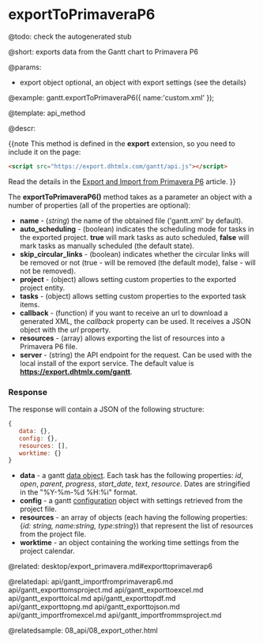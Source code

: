 exportToPrimaveraP6
=============


@todo:
	check the autogenerated stub

@short:
	exports data from the Gantt chart to Primavera P6 

@params:
* export		object		optional, an object with export settings (see the details)




@example:
gantt.exportToPrimaveraP6({
    name:'custom.xml'
});

@template:	api_method

@descr:

{{note This method is defined in the **export** extension, so you need to include it on the page:
~~~html
<script src="https://export.dhtmlx.com/gantt/api.js"></script>  
~~~
Read the details in the [Export and Import from Primavera P6](desktop/export_primavera.md#exporttoprimaverap6) article.
}}


The **exportToPrimaveraP6()** method takes as a parameter an object with a number of properties (all of the properties are optional):

- **name** - (*string*) the name of the obtained file ('gantt.xml' by default).
- **auto_scheduling** - (boolean) indicates the scheduling mode for tasks in the exported project. **true** will mark tasks as auto scheduled, **false** will mark tasks as manually scheduled (the default state).
- **skip_circular_links** - (boolean) indicates whether the circular links will be removed or not (true - will be removed (the default mode), false - will not be removed).
- **project** - (object) allows setting custom properties to the exported project entity.
- **tasks** - (object) allows setting custom properties to the exported task items.
- **callback** - (function) if you want to receive an url to download a generated XML, the *callback* property can be used. It receives a JSON object with the *url* property.
- **resources** - (array) allows exporting the list of resources into a Primavera P6 file.
- **server** - (string) the API endpoint for the request. Can be used with the local install of the export service. The default value is **https://export.dhtmlx.com/gantt**.

### Response

The response will contain a JSON of the following structure:

~~~js
{
   data: {},
   config: {},
   resources: [],
   worktime: {}
}
~~~

- **data** - a gantt [data object](desktop/supported_data_formats.md#json). Each task has the following properties: *id*, *open*, *parent*, *progress*, *start_date*, *text*, *resource*. 
Dates are stringified in the "%Y-%m-%d %H:%i" format.
- **config** - a gantt [configuration](api/refs/gantt_props.md) object with settings retrieved from the project file.
- **resources** - an array of objects (each having the following properties: {*id: string, name:string, type:string*}) that represent the list of resources from the project file.
- **worktime** - an object containing the working time settings from the project calendar.

@related:
desktop/export_primavera.md#exporttoprimaverap6

@relatedapi:
api/gantt_importfromprimaverap6.md
api/gantt_exporttomsproject.md
api/gantt_exporttoexcel.md
api/gantt_exporttoical.md
api/gantt_exporttopdf.md
api/gantt_exporttopng.md
api/gantt_exporttojson.md
api/gantt_importfromexcel.md
api/gantt_importfrommsproject.md

@relatedsample:
08_api/08_export_other.html
